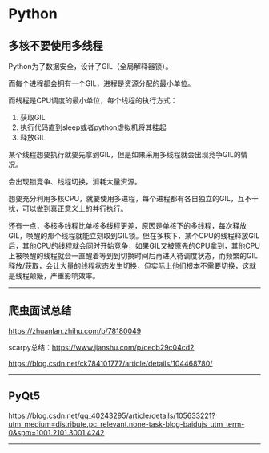 # Python

## 多核不要使用多线程

Python为了数据安全，设计了GIL（全局解释器锁）。

而每个进程都会拥有一个GIL，进程是资源分配的最小单位。

而线程是CPU调度的最小单位，每个线程的执行方式：

1. 获取GIL
2. 执行代码直到sleep或者python虚拟机将其挂起
3. 释放GIL

某个线程想要执行就要先拿到GIL，但是如果采用多线程就会出现竞争GIL的情况。

会出现锁竞争、线程切换，消耗大量资源。

想要充分利用多核CPU，就要使用多进程，每个进程都有各自独立的GIL，互不干扰，可以做到真正意义上的并行执行。

还有一点，多核多线程比单核多线程更差，原因是单核下的多线程，每次释放GIL，唤醒的那个线程就能立刻取到GIL锁。但在多核下，某个CPU的线程释放GIL后，其他CPU的线程就会同时开始竞争，如果GIL又被原先的CPU拿到，其他CPU上被唤醒的线程就会一直醒着等到到切换时间后再进入待调度状态，而频繁的GIL释放/获取，会让大量的线程状态发生切换，但实际上他们根本不需要切换，这就是线程颠簸，严重影响效率。

---

## 爬虫面试总结

https://zhuanlan.zhihu.com/p/78180049

scarpy总结：https://www.jianshu.com/p/cecb29c04cd2

https://blog.csdn.net/ck784101777/article/details/104468780/

---

## PyQt5

https://blog.csdn.net/qq_40243295/article/details/105633221?utm_medium=distribute.pc_relevant.none-task-blog-baidujs_utm_term-0&spm=1001.2101.3001.4242



----

